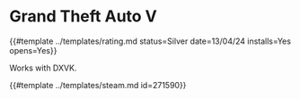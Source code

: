 # Grand Theft Auto V

{{#template ../templates/rating.md status=Silver date=13/04/24 installs=Yes opens=Yes}}

Works with DXVK.

{{#template ../templates/steam.md id=271590}}